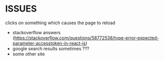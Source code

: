# ISSUES


clicks on something which causes the page to reload
* stackoverflow answers (https://stackoverflow.com/questions/58772538/type-error-expected-parameter-accesstoken-in-react-js)
* google search results sometimes ???
* some other site


